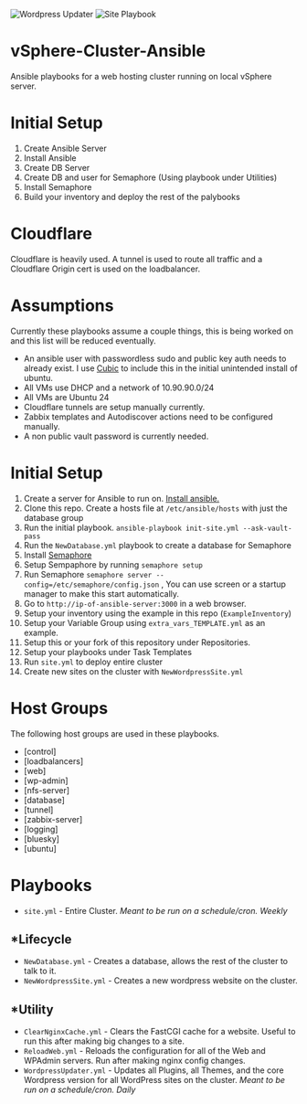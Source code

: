 ![Wordpress Updater](https://healthchecks.io/b/2/3d61fb8a-e25b-437b-991e-b17e1b298906.svg) ![Site Playbook](https://healthchecks.io/b/2/f29511d4-f1d7-4477-8ad4-6ef7b1328f87.svg)

# vSphere-Cluster-Ansible
Ansible playbooks for a web hosting cluster running on local vSphere server. 

# Initial Setup
1. Create Ansible Server
2. Install Ansible
3. Create DB Server
4. Create DB and user for Semaphore (Using playbook under Utilities)
5. Install Semaphore
6. Build your inventory and deploy the rest of the palybooks

# Cloudflare
Cloudflare is heavily used. A tunnel is used to route all traffic and a Cloudflare Origin cert is used on the loadbalancer. 

# Assumptions
Currently these playbooks assume a couple things, this is being worked on and this list will be reduced eventually.

 - An ansible user with passwordless sudo and public key auth needs to already exist. I use [Cubic](https://github.com/PJ-Singh-001/Cubic) to include this in the initial unintended install of ubuntu.
 - All VMs use DHCP and a network of 10.90.90.0/24
 - All VMs are Ubuntu 24
 - Cloudflare tunnels are setup manually currently.
 - Zabbix templates and Autodiscover actions need to be configured manually.
 - A non public vault password is currently needed.

# Initial Setup

1. Create a server for Ansible to run on. [Install ansible.](https://docs.ansible.com/ansible/latest/installation_guide/installation_distros.html#installing-ansible-on-ubuntu) 
2. Clone this repo. Create a hosts file at `/etc/ansible/hosts` with just the database group
3. Run the initial playbook. `ansible-playbook init-site.yml --ask-vault-pass`
4. Run the `NewDatabase.yml` playbook to create a database for Semaphore
5. Install [Semaphore](https://github.com/semaphoreui/semaphore/releases)
6. Setup Sempaphore by running `semaphore setup`
7. Run Semaphore `semaphore server --config=/etc/semaphore/config.json` , You can use screen or a startup manager to make this start automatically.
8. Go to `http://ip-of-ansible-server:3000` in a web browser. 
9. Setup your inventory using the example in this repo (`ExampleInventory`)
10. Setup your Variable Group using `extra_vars_TEMPLATE.yml` as an example.
11. Setup this or your fork of this repository under Repositories.
12. Setup your playbooks under Task Templates
13. Run `site.yml` to deploy entire cluster
14. Create new sites on the cluster with `NewWordpressSite.yml`

# Host Groups
The following host groups are used in these playbooks. 
 - [control]
 - [loadbalancers]
 - [web]
 - [wp-admin]
 - [nfs-server]
 - [database]
 - [tunnel]
 - [zabbix-server]
 - [logging]
 - [bluesky]
 - [ubuntu]

# Playbooks
 - `site.yml` - Entire Cluster. *Meant to be run on a schedule/cron. Weekly*

## *Lifecycle
 - `NewDatabase.yml` - Creates a database, allows the rest of the cluster to talk to it. 
 - `NewWordpressSite.yml` - Creates a new wordpress website on the cluster. 

## *Utility
 - `ClearNginxCache.yml` - Clears the FastCGI cache for a website. Useful to run this after making big changes to a site.
 - `ReloadWeb.yml` - Reloads the configuration for all of the Web and WPAdmin servers. Run after making nginx config changes. 
 - `WordpressUpdater.yml` - Updates all Plugins, all Themes, and the core Wordpress version for all WordPress sites on the cluster. *Meant to be run on a schedule/cron. Daily*